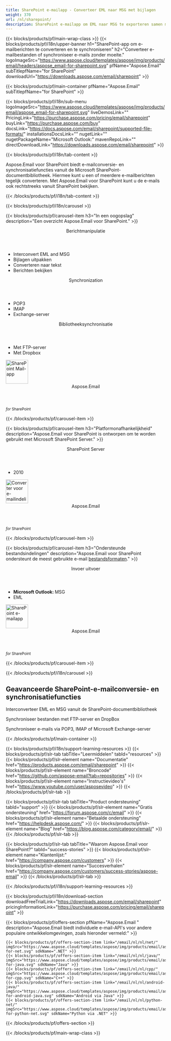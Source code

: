 ```yaml
---
title: SharePoint e-mailapp - Converteer EML naar MSG met bijlagen 
weight: 370
url: /nl/sharepoint/ 
description: SharePoint e-mailapp om EML naar MSG te exporteren samen met e-mailbijlagen. Synchroniseer bestanden en e-mails van FTP POP3 IMAP of MS Exchange-server
---
```


{{< blocks/products/pf/main-wrap-class >}}
{{< blocks/products/pf/i18n/upper-banner h1="SharePoint-app om e-mailberichten te converteren en te synchroniseren" h2="Converteer e-mailbestanden of synchroniseer e-mails zonder moeite." logoImageSrc="https://www.aspose.cloud/templates/aspose/img/products/email/headers/aspose_email-for-sharepoint.svg" pfName="Aspose.Email" subTitlepfName="for SharePoint" downloadUrl="https://downloads.aspose.com/email/sharepoint" >}}

{{< blocks/products/pf/main-container pfName="Aspose.Email" subTitlepfName="for SharePoint" >}}

{{< blocks/products/pf/i18n/sub-menu logoImageSrc="https://www.aspose.cloud/templates/aspose/img/products/email/aspose_email-for-sharepoint.svg" liveDemosLink="" PricingLink="https://purchase.aspose.com/pricing/email/sharepoint" buyLink="https://purchase.aspose.com/buy" docsLink="https://docs.aspose.com/email/sharepoint/supported-file-formats/" installationsDocsLink="" nugetLink="" nugetPackageName="Microsoft Outlook:" mavenRepoLink="" directDownloadLink="https://downloads.aspose.com/email/sharepoint" >}}

{{< blocks/products/pf/i18n/tab-content >}}
<p>
 Aspose.Email voor SharePoint biedt e-mailconversie- en synchronisatiefuncties vanuit de Microsoft SharePoint-documentbibliotheek. Hiermee kunt u een of meerdere e-mailberichten tegelijk converteren. Met Aspose.Email voor SharePoint kunt u de e-mails ook rechtstreeks vanuit SharePoint bekijken.
</p>

{{< /blocks/products/pf/i18n/tab-content >}}

<!--Diagrams Start-->
{{< blocks/products/pf/i18n/carousel >}}

{{< blocks/products/pf/carousel-item h3="In een oogopslag" description="Een overzicht Aspose.Email voor SharePoint." >}}
<div class="diagram1 d1-sharepoint">
 <div class="d1-row">
  <div class="d1-col d1-left">
   <header>
    <i class="fa fa-envelope">
    </i>
    Berichtmanipulatie
   </header>
   <ul>
    <li>
     Interconvert EML and MSG
    </li>
    <li>
     Bijlagen uitpakken
    </li>
    <li>
     Converteren naar tekst
    </li>
    <li>
     Berichten bekijken
    </li>
   </ul>
   <header>
    <i class="fa fa-balance-scale">
    </i>
    Synchronization
   </header>
   <ul>
    <li>
     POP3
    </li>
    <li>
     IMAP
    </li>
    <li>
     Exchange-server
    </li>
   </ul>
  </div>
  <!--/left-->
  <div class="d1-col d1-right">
   <header>
    <i class="fa fa-check-square-o">
    </i>
    Bibliotheeksynchronisatie
   </header>
   <ul>
    <li>
     Met FTP-server
    </li>
    <li>
     Met Dropbox
    </li>
   </ul>
  </div>
  <!--/right-->
 </div>
 <!--/row-->
 <div class="d1-logo">
  <img width="70" height="75" alt="SharePoint Mail-app" src="https://www.aspose.cloud/templates/aspose/img/products/email/aspose_email-for-sharepoint.svg"/>
  <header>
   Aspose.Email
  </header>
  <footer>
   <small>
    <em>
     for
    </em>
    SharePoint
   </small>
  </footer>
 </div>
 <!--/logo-->
</div>

{{< /blocks/products/pf/carousel-item >}}

{{< blocks/products/pf/carousel-item h3="Platformonafhankelijkheid" description="Aspose.Email voor SharePoint is ontworpen om te worden gebruikt met Microsoft SharePoint Server." >}}
<div class="diagram1 d1-sharepoint">
 <div class="d1-row">
  <div class="d1-col d1-left">
   <header style="padding-left: 0px;">
    <i class="fa fa-cubes">
    </i>
    SharePoint Server
   </header>
   <ul>
    <li>
     2010
    </li>
   </ul>
  </div>
  <!--/left-->
  <div class="d1-col d1-right">
  </div>
  <!--/right-->
 </div>
 <!--/row-->
 <div class="d1-logo">
  <img width="70" height="75" alt="Converter voor e-mailindeling voor SharePoint" src="https://www.aspose.cloud/templates/aspose/img/products/email/aspose_email-for-sharepoint.svg"/>
  <header>
   Aspose.Email
  </header>
  <footer>
   <small>
    <em>
     for
    </em>
    SharePoint
   </small>
  </footer>
 </div>
 <!--/logo-->
</div>

{{< /blocks/products/pf/carousel-item >}}

{{< blocks/products/pf/carousel-item h3="Ondersteunde bestandsindelingen" description="Aspose.Email voor SharePoint ondersteunt de meest gebruikte e-mail [bestandsformaten](https://docs.aspose.com/email/sharepoint/supported-file-formats/)." >}}
<div class="diagram1 d2 d1-sharepoint">
 <div class="d1-row">
  <div class="d1-col d1-left">
   <header>
    Invoer uitvoer
   </header>
   <ul>
    <li>
     <b>
      Microsoft Outlook:
     </b>
     MSG
    </li>
    <li>
     EML
    </li>
   </ul>
  </div>
  <!--/left-->
  <div class="d1-col d1-right">
  </div>
  <!--/right-->
 </div>
 <!--/row-->
 <div class="d1-logo">
  <img width="70" height="75" alt="SharePoint e-mailapp" src="https://www.aspose.cloud/templates/aspose/img/products/email/aspose_email-for-sharepoint.svg"/>
  <header>
   Aspose.Email
  </header>
  <footer>
   <small>
    <em>
     for
    </em>
    SharePoint
   </small>
  </footer>
 </div>
 <!--/logo-->
</div>

{{< /blocks/products/pf/carousel-item >}}

{{< /blocks/products/pf/i18n/carousel >}}
<!--Diagrams End-->

<!--Feature-section Start-->
<div class="container-fluid features-section bg-gray singleproduct">
 <a class="anchor" id="features" name="features">
 </a>
 <div class="row">
  <div class="container">
   <h2 class="pr-ft">
    Geavanceerde SharePoint-e-mailconversie- en synchronisatiefuncties
   </h2>
   <p>
   </p>
   <div class="col-lg-4">
    <em class="fa fa-file-text-o ico-blue fa-2x col-lg-2">
    </em>
    <p class="col-lg-10">
     Interconverteer EML en MSG vanuit de SharePoint-documentbibliotheek
    </p>
   </div>
   <div class="col-lg-4">
    <em class="fa fa-server ico-blue fa-2x col-lg-2">
    </em>
    <p class="col-lg-10">
     Synchroniseer bestanden met FTP-server en DropBox
    </p>
   </div>
   <div class="col-lg-4">
    <em class="fa fa-refresh ico-blue fa-2x col-lg-2">
    </em>
    <p class="col-lg-10">
     Synchroniseer e-mails via POP3, IMAP of Microsoft Exchange-server
    </p>
   </div>
   <!--

<div class="col-lg-4"><em class="fa fa-dropbox  ico-blue fa-2x col-lg-2"> </em>

<p class="col-lg-10">Synchroniseer bestanden met DropBox</p>

</div>

-->
   <div class="col-lg-12">
    <h2 class="h2title">
     Interconversie van MSG- en EML-indelingen
    </h2>
    <p>
     Aspose.Email voor SharePoint ondersteunt de meest populaire berichtformaten. De app voor e-mailconversie biedt ook de mogelijkheid om de ondersteunde berichtbestanden onderling te converteren zonder informatie te verliezen.
    </p>
   </div>
   <div class="col-lg-12">
    <h2 class="h2title">
     Synchroniseer e-mails en bestanden rechtstreeks vanuit SharePoint
    </h2>
    <p>
     Aspose.Email voor SharePoint kan rechtstreeks vanuit de SharePoint-applicaties verbinding maken met FTP-, POP3-, IMAP- en Microsoft Exchange-servers voor e-mailsynchronisatie. Bovendien maakt de app het mogelijk om verbinding te maken met een FTP-server en bestanden te verzenden vanuit de SharePoint-documentbibliotheek.
    </p>
   </div>
   <div class="col-lg-12">
    <h2 class="h2title">
     Bijlagen uitpakken
    </h2>
    <p>
     Met Aspose.Email voor SharePoint kunt u de bijlagen uit de gedownloade berichten extraheren en als afzonderlijke bestanden opslaan in de SharePoint-documentbibliotheek.
    </p>
   </div>
  </div>
 </div>
</div>
<!--Feature-section End-->

{{< /blocks/products/pf/main-container >}}


{{< blocks/products/pf/i18n/support-learning-resources >}}
{{< blocks/products/pf/slr-tab tabTitle="Leermiddelen" tabId="resources" >}}
{{< blocks/products/pf/slr-element name="Documentatie" href="https://products.aspose.com/email/sharepoint" >}}
{{< blocks/products/pf/slr-element name="Broncode" href="https://github.com/aspose-email?tab=repositories" >}}
{{< blocks/products/pf/slr-element name="Instructievideo's" href="https://www.youtube.com/user/asposevideo" >}}
{{< /blocks/products/pf/slr-tab >}}

{{< blocks/products/pf/slr-tab tabTitle="Product ondersteuning" tabId="support" >}}
{{< blocks/products/pf/slr-element name="Gratis ondersteuning" href="https://forum.aspose.com/c/email" >}}
{{< blocks/products/pf/slr-element name="Betaalde ondersteuning" href="https://helpdesk.aspose.com/" >}}
{{< blocks/products/pf/slr-element name="Blog" href="https://blog.aspose.com/category/email/" >}}
{{< /blocks/products/pf/slr-tab >}}

{{< blocks/products/pf/slr-tab tabTitle="Waarom Aspose.Email voor SharePoint?" tabId="success-stories" >}}
{{< blocks/products/pf/slr-element name="Klantenlijst:" href="https://company.aspose.com/customers" >}}
{{< blocks/products/pf/slr-element name="Succesverhalen" href="https://company.aspose.com/customers/success-stories/aspose-email" >}}
{{< /blocks/products/pf/slr-tab >}}

{{< /blocks/products/pf/i18n/support-learning-resources >}}

{{< blocks/products/pf/i18n/download-section downloadFreeTrialLink="https://downloads.aspose.com/email/sharepoint" pricingInformationLink="https://purchase.aspose.com/pricing/email/sharepoint" >}}

{{< blocks/products/pf/offers-section pfName="Aspose.Email " description="Aspose.Email biedt individuele e-mail-API's voor andere populaire ontwikkelomgevingen, zoals hieronder vermeld:" >}}

    {{< blocks/products/pf/offers-section-item link="/email/nl/nl/net/" imgSrc="https://www.aspose.cloud/templates/aspose/img/products/email/aspose_email-for-net.svg" sdkName=".NET" >}}
    {{< blocks/products/pf/offers-section-item link="/email/nl/nl/java/" imgSrc="https://www.aspose.cloud/templates/aspose/img/products/email/aspose_email-for-java.svg" sdkName="Java" >}}
    {{< blocks/products/pf/offers-section-item link="/email/nl/nl/cpp/" imgSrc="https://www.aspose.cloud/templates/aspose/img/products/email/aspose_email-for-cpp.svg" sdkName="C++" >}}
    {{< blocks/products/pf/offers-section-item link="/email/nl/nl/android-java/" imgSrc="https://www.aspose.cloud/templates/aspose/img/products/email/aspose_email-for-android-java.svg" sdkName="Android via Java" >}}
    {{< blocks/products/pf/offers-section-item link="/email/nl/nl/python-net/" imgSrc="https://www.aspose.cloud/templates/aspose/img/products/email/aspose_email-for-python-net.svg" sdkName="Python via .NET" >}}

{{< /blocks/products/pf/offers-section >}}

{{< /blocks/products/pf/main-wrap-class >}}
